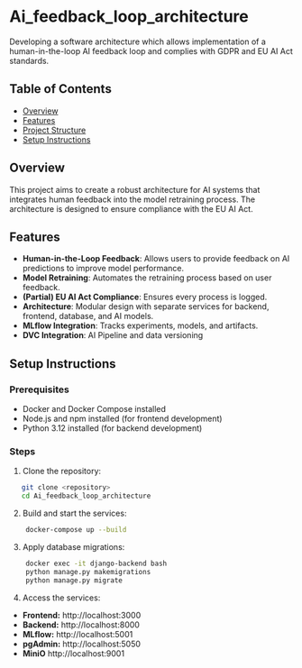 # Ai_feedback_loop_architecture

Developing a software architecture which allows implementation of a human-in-the-loop AI feedback loop and complies with GDPR and EU AI Act standards.

## Table of Contents
- [Overview](#overview)
- [Features](#features)
- [Project Structure](#project-structure)
- [Setup Instructions](#setup-instructions)

## Overview

This project aims to create a robust architecture for AI systems that integrates human feedback into the model retraining process. The architecture is designed to ensure compliance with the EU AI Act.

## Features

- **Human-in-the-Loop Feedback**: Allows users to provide feedback on AI predictions to improve model performance.
- **Model Retraining**: Automates the retraining process based on user feedback.
- **(Partial) EU AI Act Compliance**: Ensures every process is logged.
- **Architecture**: Modular design with separate services for backend, frontend, database, and AI models.
- **MLflow Integration**: Tracks experiments, models, and artifacts.
- **DVC Integration**: AI Pipeline and data versioning

## Setup Instructions

### Prerequisites

- Docker and Docker Compose installed
- Node.js and npm installed (for frontend development)
- Python 3.12 installed (for backend development)

### Steps

1. Clone the repository:
```zsh
   git clone <repository>
   cd Ai_feedback_loop_architecture
```

2. Build and start the services:
```zsh
    docker-compose up --build
```

3. Apply database migrations:
```zsh
    docker exec -it django-backend bash
    python manage.py makemigrations
    python manage.py migrate
```

4. Access the services:

 - **Frontend:** http://localhost:3000
 - **Backend:** http://localhost:8000
 - **MLflow:** http://localhost:5001
 - **pgAdmin:** http://localhost:5050
 - **MiniO** http://localhost:9001


